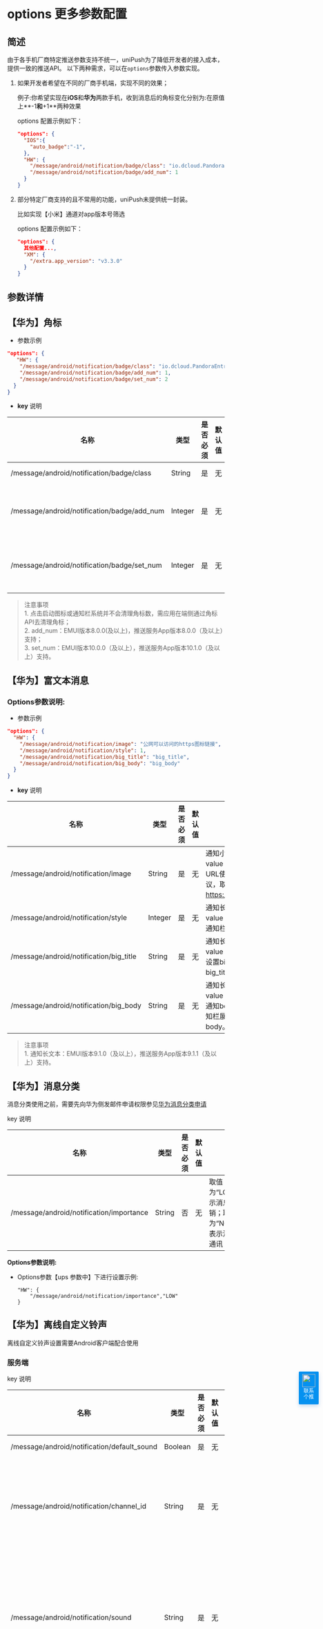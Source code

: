 # options 更多参数配置
## 简述

由于各手机厂商特定推送参数支持不统一，uniPush为了降低开发者的接入成本，提供一致的推送API。
以下两种需求，可以在`options`参数传入参数实现。
1. 如果开发者希望在不同的厂商手机端，实现不同的效果；

	例子:你希望实现在**iOS**和**华为**两款手机，收到消息后的角标变化分别为:在原值上**-1**和**+1**两种效果
	
	options 配置示例如下：
	```json
	"options": {
	  "IOS":{
	    "auto_badge":"-1",
	  },
	  "HW": {
	    "/message/android/notification/badge/class": "io.dcloud.PandoraEntry",
	    "/message/android/notification/badge/add_num": 1
	  }
	}
	```
2. 部分特定厂商支持的且不常用的功能，uniPush未提供统一封装。

    比如实现【小米】通道对app版本号筛选
    
	options 配置示例如下：
    ```json
    "options": {
      其他配置...,
      "XM": {
        "/extra.app_version": "v3.3.0"
      }
    }
    ```

## 参数详情

## 【华为】角标

* 参数示例

```json
"options": {
   "HW": {
    "/message/android/notification/badge/class": "io.dcloud.PandoraEntry",
    "/message/android/notification/badge/add_num": 1,
    "/message/android/notification/badge/set_num": 2
  }
}
```

* **key** 说明

| 名称       | 类型            | 是否必须   | 默认值  | 描述  |
| ---------  | ------------- | ---- | ---- | -------- |
|/message/android/notification/badge/class         |String     |是    |无|value：io.dcloud.PandoraEntry|
|/message/android/notification/badge/add_num         |Integer     |是    |无|value：应用角标累加数字，并非应用角标实际显示数字<br>必须是大于0小于100的整数|
|/message/android/notification/badge/set_num         |Integer     |是    |无|value：角标设置数字<br>必须是大于0小于100的整数，如果set_num和add_num同时存在，以set_num为准|

> 注意事项<br>1. 点击启动图标或通知栏系统并不会清理角标数，需应用在端侧通过角标API去清理角标；<br>2. add_num：EMUI版本8.0.0(及以上)，推送服务App版本8.0.0（及以上）支持；<br>3. set_num：EMUI版本10.0.0（及以上），推送服务App版本10.1.0（及以上）支持。

## 【华为】富文本消息

### Options参数说明:

* 参数示例

```json
"options": {
  "HW": {
    "/message/android/notification/image": "公网可以访问的https图标链接",
    "/message/android/notification/style": 1,
    "/message/android/notification/big_title": "big_title",
    "/message/android/notification/big_body": "big_body"
  }
}
```

* **key** 说明

| 名称       | 类型            | 是否必须   | 默认值  | 描述  |
| ---------  | ------------- | ---- | ---- | -------- |
|/message/android/notification/image         |String     |是    |无|通知小图；<br>value：请写入对应图标https地址<br>URL使用的协议必须是HTTPS协议，取值样例：<a href="javascript:void(0)">https://example.com/image.png。</a>|
|/message/android/notification/style         |Integer     |是    |无|通知长文本；<br>value：1<br>通知栏样式1，为长文本。|
|/message/android/notification/big_title        |String     |是    |无|通知长文本；<br>value：通知title内容<br>设置big_title后通知栏展示时，使用 big_title而不用title。|
|/message/android/notification/big_body        |String     |是    |无|通知长文本；<br>value：通知title内容<br>通知body内容。设置big_body后通知栏展示时，使用big_body而不用body。|

> 注意事项<br>1. 通知长文本：EMUI版本9.1.0（及以上），推送服务App版本9.1.1（及以上）支持。

## 【华为】消息分类

消息分类使用之前，需要先向华为侧发邮件申请权限参见[华为消息分类申请](https://developer.huawei.com/consumer/cn/doc/development/HMSCore-Guides/message-classification-0000001149358835)

key 说明

| **名称**                                 | 类型   | 是否必须 | 默认值 | 描述                                                         |
| ---------------------------------------- | ------ | -------- | ------ | ------------------------------------------------------------ |
| /message/android/notification/importance | String | 否       | 无     | 取值为“LOW”时，表示消息为资讯营销；取值为“NORMAL”时，表示消息为服务与通讯 |

**Options参数说明:**

- Options参数【ups 参数中】下进行设置示例:

  ```
  "HW": {
      "/message/android/notification/importance","LOW"
  }
  ```


## 【华为】离线自定义铃声
离线自定义铃声设置需要Android客户端配合使用

### 服务端

key 说明

| 名称                                        | 类型    | 是否必须 | 默认值 | 描述                                                         |
| ------------------------------------------- | ------- | -------- | ------ | ------------------------------------------------------------ |
| /message/android/notification/default_sound | Boolean | 是       | 无     | 设置为 false，使用sound自定义铃声                            |
| /message/android/notification/channel_id    | String  | 是       | 无     | 自Android O版本后可以支持通知栏自定义渠道，指定消息要展示在哪个通知渠道上，详情请参见[自定义通知渠道](https://developer.huawei.com/consumer/cn/doc/development/HMSCore-Guides-V5/android-custom-chan-0000001050040122-V5)。 自定义通知渠道仅对发送给用户设备的重要级别消息有效，一般级别消息仍然通过华为营销通知渠道展示。 |
| /message/android/notification/sound         | String  | 是       | 无     | 自定义消息通知铃声，在新创建渠道时有效，此处设置的铃声文件必须存放在应用的/res/raw路径下，例如设置为“/raw/shake”，对应应用本地的“/res/raw/shake.xxx”文件，支持的文件格式包括MP3、WAV、MPEG等，如果不设置使用默认系统铃声。 |
| /message/android/notification/importance    | String  | 否       | 无     | 取值为“LOW”时，表示消息为资讯营销；取值为“NORMAL”时，表示消息为服务与通讯 |

注意：自定义铃声受华为自己通知消息权重影响

自定义通知渠道仅对发送给用户设备的服务与通讯级别消息有效，一般级别消息仍然通过华为营销通知渠道展示（一般级别消息是不会播放自定义铃声）。这个时候就不会播放自定义铃声了。消息类别受华为侧AI智能判断控制，或开发者自己向华为侧申请[自分类权益申请](https://developer.huawei.com/consumer/cn/doc/development/HMSCore-Guides-V5/message-frequency-restriction-0000001149358835-V5#ZH-CN_TOPIC_0000001149358835__section893184112272)



**Rest-v2 示例：**

> Options参数【ups 参数中】下进行设置示例:

```
"HW": {
	"/message/android/notification/default_sound",false,
	"/message/android/notification/channel_id","RingRing4",
	"/message/android/notification/sound","/raw/ring001"
}
```

## 【小米】消息分类
小米推送的消息通道分为“普通消息”（默认）和“重要消息”两类，默认下发普通消息。普通消息单日可推送数量有限制，重要消息不限。重要消息申请具体请参考： [小米推送消息分类新规](https://dev.mi.com/console/doc/detail?pId=2422)

### Options参数说明:

* 参数示例

```json
"options": {
  "XM": {
    "/extra.channel_id": "Default"
  }
}
```

* **key** 说明

| 名称       | 类型            | 是否必须   | 默认值  | 描述  |
| ---------  | ------------- | ---- | ---- | -------- |
|/extra.channel_id         |String     |是    |无|value：填写小米平台申请的渠道id|

> 注意事项：<br>1. 如果使用重要消息，需要在客户端创建对应的渠道，具体请参考: [MIUI 10 通知类别 (Channel) 适配说明](https://docs.getui.com/getui/server/rest_v2/third_party/)
## 【小米】富文本消息

先调用小米接口，上传图片，获取图片url。

Java方式 <a target="_blank" href="https://dev.mi.com/console/doc/detail?pId=1278%23_3_3">参考（小米官方文档） 4.4.1 大图/大文本/Large icon</a>，或者集成<a target="_blank" href="https://github.com/GetuiLaboratory/getui-3rd-push-utils">个推多厂商推送工具集</a>。

RestAPI 方式 <a target="_blank" href="https://dev.mi.com/console/doc/detail?pId=1163">参考（小米官方文档）11.1 大图、大文本/上传大图API</a>。

### Options参数说明:

* 参数示例

```json
"options": {
  "XM": {
    "/extra.notification_style_type": 2,
    "/extra.notification_bigPic_uri":"http://url.big.pic/xxx.png"
  }
}
```

* **key** 说明

| 名称       | 类型            | 是否必须   | 默认值  | 描述  |
| ---------  | ------------- | ---- | ---- | -------- |
|/extra.notification_style_type         |String     |是    |无|1表示多字版；2表示大图版 <br> 填1时，文本内容为body内的值|
|/extra.notification_bigPic_uri        |String     |是    |无|/extra.notification_style_type填2时，填写，表示大图地址(上传到小米返回的url)<br>图片要求:固定876x324px，小于1M，PNG/JPG/JPEG格式。 |
|/extra.notification_large_icon_uri    |String     |是    |无|通知小图；<br>value：填写接口返回的图片链接。<br>Large icon可以出现在大图版和多字版消息中，显示在右边，通知小图。图片要求:尺寸必须为 120×120px，文件小于200KB，PNG/JPG/JPEG格式。|


> 注意事项：<br>1. 富文本消息仅在MIUI10及以上版本支持，在低版本和非MIUI系统上，消息将按照普通消息的样式展示; <br>2. 国内版MIUI系统中，仅在MIUI12及以上版本支持large icon，MIUI12以下版本不会展示; <br>3. 发送大图消息时，如果因为网络原因图片下载失败后将不会展示图片， 而是按照普通消息样式 展示。

## 【小米】离线自定义铃声
离线自定义铃声设置需要Android客户端配合使用

### 服务端：

key 说明

| 名称      | 类型   | 是否必须 | 默认值 | 描述                                                         |
| --------- | ------ | -------- | ------ | ------------------------------------------------------------ |
| /extra.sound_uri | String | 是       | 无     | 小米后台申请的自定义 sound_url 地址，示例：android.resource://your packagename/raw/XXX |
| /extra.channel_id   | String | 是       | 无     | 小米后台申请的通知类别id                                     |

> 注意：若服务端/extra.sound_uri和/extra.channel_id同时设置，Android 8.0及以上版本的通知效果以channel中的效果为准

1、客户端-小米厂商版本需要用com.getui:xmp:1.0.8版本或小米-3.0.1版本及以上

2、客户端铃声文件放在Android app的raw目录下；

3、针对android8以上的小米机型，离线自定义铃声只在channel通道中起作用，若需要多个不同铃声则需要多个不同channel通道

因此需要在小米平台上新建channel通道，设置自定义铃声前端路径如：android.resource://your packagename/raw/test（路径不需要带音频后缀名）如图

![](https://vkceyugu.cdn.bspapp.com/VKCEYUGU-f184e7c3-1912-41b2-b81f-435d1b37c7b4/42e8152b-f458-462e-9353-43dede93c294.png)


**Rest-v2 示例：**

> Options参数【ups 参数中】下进行设置示例:

```
"XM": {
  "/extra.sound_uri": "小米后台申请的自定义 sound_url 地址",
  "/extra.channel_id": "小米后台申请的通知类别id"
}
```

## 【小米】语言范围

### Options参数说明:

* 参数示例

```json
"options": {
  "XM": {
    "/extra.locale": "zh_CN"
  }
}
```

### 服务端

key 说明

| 名称                                        | 类型    | 是否必须 | 默认值 | 描述                                                         |
| ------------------------------------------- | ------- | -------- | ------ | ------------------------------------------------------------ |
| /extra.locale           | String | 否       | 无     | 可以接收消息的设备的语言范围，用逗号分隔。比如，中国大陆用zh_CN表示。 |
| /extra.locale_not_in    | String | 否       | 无     | 无法收到消息的设备的语言范围，逗号分隔。 |

## 【小米】model筛选

### Options参数说明:

* 参数示例

```json
"options": {
  "XM": {
    "/extra.model": "MI 4LTE"
  }
}
```

### 服务端

key 说明

| 名称                                        | 类型    | 是否必须 | 默认值 | 描述                                                         |
| ------------------------------------------- | ------- | -------- | ------ | ------------------------------------------------------------ |
| /extra.model           | String | 否       | 无     | 可以收到消息的设备的机型范围，逗号分隔。当前设备的model的获取方法：Build.MODEL。<br>比如，小米手机4移动版用”MI 4LTE”表示。 |
| /extra.model_not_in    | String | 否       | 无     | 无法收到消息的设备的机型范围，逗号分隔。 |

## 【小米】app版本号筛选

### Options参数说明:

* 参数示例

```json
"options": {
  "XM": {
    "/extra.app_version": "v3.3.0"
  }
}
```

### 服务端

key 说明

| 名称                                        | 类型    | 是否必须 | 默认值 | 描述                                                         |
| ------------------------------------------- | ------- | -------- | ------ | ------------------------------------------------------------ |
| /extra.app_version           | String | 否       | 无     | 可以接收消息的app版本号，用逗号分割。安卓app版本号来源于manifest文件中的”android:versionName”的值。 |
| /extra.app_version_not_in    | String | 否       | 无     | 无法接收消息的app版本号，用逗号分割。 |

## 【小米】按钮设置

### Options参数说明:

* 参数示例

```json
"options": {
  "XM": {
    "/extra.notification_style_button_left_name": "左侧按钮",
    "/extra.notification_style_button_left_notify_effect": "3",
    "/extra.notification_style_button_left_web_uri": "https://c.runoob.com/front-end/854/"
  }
}
```

### 服务端

key 说明

| 名称                                        | 类型    | 是否必须 | 默认值 | 描述                                                         |
| ------------------------------------------- | ------- | -------- | ------ | ------------------------------------------------------------ |
| /extra.notification_style_button_left_notify_effect | String | 否       | 无     | 左侧按钮点击后的动作，支持以下取值：<br>1：打开应用<br>2：打开应用内指定页面<br>3：打开网页<br>如果不配置或者配置为其他值都将不显示按钮。 |
| /extra.notification_style_button_left_name    | String | 否       | 无     | 左侧按钮名称。<br>该参数必须配置，不配置将不展示按钮。。 |
| /extra.notification_style_button_left_intent_uri           | String | 否       | 无     | 打开应用。 |
| /extra.notification_style_button_left_web_uri    | String | 否       | 无     | 点击左侧按钮，打开指定web页面。 |
| /extra.notification_style_button_left_intent_class           | String | 否       | 无     | 点击左侧按键，打开应用内指定页面。 |
| /extra.notification_style_button_right_notify_effect | String | 否       | 无     | 右侧按钮点击后的动作，支持以下取值：<br>1：打开应用<br>2：打开应用内指定页面<br>3：打开网页<br>如果不配置或者配置为其他值都将不显示按钮。 |
| /extra.notification_style_button_right_name    | String | 否       | 无     | 右侧按钮名称。<br>该参数必须配置，不配置将不展示按钮。。 |
| /extra.notification_style_button_right_intent_uri           | String | 否       | 无     | 打开应用。 |
| /extra.notification_style_button_right_web_uri    | String | 否       | 无     | 点击右侧按钮，打开指定web页面。 |
| /extra.notification_style_button_right_intent_class           | String | 否       | 无     | 点击右侧按键，打开应用内指定页面。 |
| /extra.notification_style_button_mid_notify_effect | String | 否       | 无     | 中间按钮点击后的动作，支持以下取值：<br>1：打开应用<br>2：打开应用内指定页面<br>3：打开网页<br>如果不配置或者配置为其他值都将不显示按钮。 |
| /extra.notification_style_button_mid_name    | String | 否       | 无     | 中间按钮名称。<br>该参数必须配置，不配置将不展示按钮。。 |
| /extra.notification_style_button_mid_intent_uri           | String | 否       | 无     | 打开应用。 |
| /extra.notification_style_button_mid_web_uri    | String | 否       | 无     | 点击中间按钮，打开指定web页面。 |
| /extra.notification_style_button_mid_intent_class           | String | 否       | 无     | 点击中间按键，打开应用内指定页面。 |

## 【OPPO】公、私信

OPush平台上所有通道分为“公信”(默认)、“私信”两类，默认下发公信消息。公信消息单日可推送数量有限制，私信消息不限(仅限单个用户)。私信消息申请请<a target="_blank" href="https://open.oppomobile.com/wiki/doc#id=11096">参见（OPPO官方文档）通道升级公测邀请</a>。

### Options参数说明:

* 参数示例

```json
"options": {
  "OP": {
    "/channel_id": "Default"
  }
}
```

* **key** 说明

| 名称       | 类型            | 是否必须   | 默认值  | 描述  |
| ---------  | ------------- | ---- | ---- | -------- |
|/channel_id         |String     |是    |无|value：填写OPPO平台登记的渠道ID|

> 注意事项<br><a style="color:red">1.该接口需要联系个推技术人员申请开通才可以使用;</a><br>2.OPPO私信消息仅支持单推。<br/>3. 如果使用私信，需要在客户端创建对应的私信渠道，具体请参考: [通知通道（Channel）适配](https://open.oppomobile.com/wiki/doc#id=10289)

## 【OPPO】富文本消息

先调用OPPO接口，上传图片，获取图标url。

Java方式集成<a target="_blank" href="https://github.com/GetuiLaboratory/getui-3rd-push-utils">个推多厂商推送工具集</a>。

RestAPI <a target="_blank" href="https://open.oppomobile.com/wiki/doc%23id=10693">参考 “图片上传”</a> 。

### Options参数说明:

* 参数示例

```json
"options": {
  "OP": {
    "/small_picture_id": "xxxxxxxxxxxxxxx",
    // "style": 2,
    "/style": 3,
    "/big_picture_id": "big_body"
  }
}
```

* **key** 说明


| 名称       | 类型            | 是否必须   | 默认值  |支持单推| 描述  |
| ---------  | ------------- | ---- | ---- | -------- |---|
|/style        |Integer     |是    |无|是|通知栏样式<br>1. 标准样式 <br> 2. 长文本样式（ColorOS版本>5.0可用，通知栏第一条消息可展示全部内容，非第一条消息只展示一行内容） <br> 3. 大图样式（ColorOS版本>5.0可用，通知栏第一条消息展示大图，非第一条消息不显示大图，推送方式仅支持广播）|
|/small_picture_id        |String     |是   |无|**否**|通知小图；<br>value: 填写接口返回的图标ID<br>图片要求:尺寸144*144 px，文件大小为50k以内,格式为PNG/JPG/JPEG。|
|/big_picture_id        |String     |是    |无|**否**|通知大图<br>value：填写接口返回的图标id，**style为3时必填**<br> 图片要求:尺寸876*324px,文件大小1M以内，格式为PNG/JPG/JPEG。|

> 注意事项：<br>通知小图标、大图不支持单推，单推请求会返回无权限错误

## 【OPPO】消息去重

App开发者自定义消息Id，OPPO推送平台根据此ID做去重处理

### Options参数说明:

* 参数示例

```json
"options": {
  "OP": {
    "/app_message_id": "xxxx"
  }
}
```

* **key** 说明


| 名称       | 类型            | 是否必须   | 默认值  |支持单推| 描述  |
| ---------  | ------------- | ---- | ---- | -------- |---|
|/app_message_id        |String     |是    |无|是|App开发者自定义消息Id，OPPO推送平台根据此ID做去重处理，对于tolist推送和全部用户推送相同app_message_id只会保存一次，对于单推相同app_message_id只会推送一次|

## 【OPPO】定时展示

开发者可以根据自己的业务需求设置定时展示，定时展示功能设置成功后消息即时下发，到达用户手机后并不直接展示出来，消息在设置的定时展示时间内展示出来。

### Options参数说明:

* 参数示例

```json
"options":{
    "OP":{
        "/show_time_type":1,
        "/show_start_time":1640570400000,
        "/show_end_time":1640571000000
    }
}
```

* **key** 说明


| 名称       | 类型            | 是否必须   | 默认值  |支持单推| 描述  |
| ---------  | ------------- | ---- | ---- | -------- |---|
|/show_time_type	|Int 	|否	|0|否|	展示类型 (0, “即时”),(1, “定时”)	|                        
|/show_start_time	|Long	|否	|0|否|	定时展示开始时间（根据time_zone转换成当地时间），时间的毫秒数	|
|/show_end_time	|Long	|否	|0|否|	定时展示结束时间（根据time_zone转换成当地时间），时间的毫秒数	   | 

> 注意事项：消息并不是到达开始时间就会展示，是在开始时间和结束之间之内进行展示

## 【OPPO】自定义消息有效期

开发者可设置每条消息的有效期，在设置的有效期内，只要设备联网，便会收到消息。消息有效期最长10天，最短1小时。

### Options参数说明:

* 参数示例

```json
"options":{
    "OP":{
        "/off_line":true,
        "/off_line_ttl":86400
    }
}
```

* **key** 说明


| 名称       | 类型            | 是否必须   | 默认值  | 描述  |支持单推|
| ---------  | ------------- | ---- | ---- | -------- |---|
|/off_line	 	|Boolean		|否	|TRUE|	是否进离线消息,【非必填，默认为True】						|是|
|/off_line_ttl	|Int			|否	|3600|	离线消息的存活时间(time_to_live) (单位：秒), 【最长10天】	|是|

## 【OPPO】限时展示

消息在通知栏展示后开始计时，到达填写的相对应时间后自动从通知栏消失

### Options参数说明:

* 参数示例

```json
"options":{
                 "OP":{
                     "/show_ttl":86400
                 }
             }
```

* **key** 说明


| 名称       | 类型            | 是否必须   | 默认值  |支持单推| 描述  |
| ---------  | ------------- | ---- | ---- | -------- |---|
|/show_ttl	 	|int		|否	|86400|是|	限时展示(单位：秒)，消息在通知栏展示后开始计时，到达填写的相对应时间后自动从通知栏消失，默认是1天。时间范围6 * 60 * 60 s -- 48 * 60 * 60 s|

## 【OPPO】动作参数

打开应用内页或网页时传递给应用或网页

### Options参数说明:

* 参数示例

```json
"options":{
	"OP":{
		"/action_parameters/key":"value",
		"/action_parameters/key1":"value1"
	}
}
```

* **key** 说明


| 名称       | 类型            | 是否必须   | 默认值  |支持单推| 描述  |
| ---------  | ------------- | ---- | ---- | -------- |---|
|/action_parameters/XXX	 	|String		|否	|null|是|XXX表示自定义参数，动作参数，打开应用内页或网页时传递给应用或网页|
                                                               
## 【vivo】消息分类

vivo消息分类功能将推送消息类型分为运营消息和系统消息，默认下发运营消息。运营消息单用户单应用单日接收条数上限为5条，系统消息不限。系统消息功能不用申请，可以直接使用，如特殊情况需额外提升系统消息量级，请<a target="_blank" href="https://dev.vivo.com.cn/documentCenter/doc/359">参见（vivo官方文档）推送消息分类功能说明</a>。

### Options参数说明:


* 参数示例

```json
"options": {
	"VV": {
		"/classification": 0
	}
}
```

* **key** 说明

| 名称            | 类型    | 是否必须 | 默认值 | 描述                                         |
|:---------------|:--------|:-------|:------|:---------------------------------------------|
| /classification | Integer | 否      | 0     | value: 0代表运营消息，1代表系统消息 |


## 【vivo】通知类型

通知消息类型，响铃和振动设置，只对Android 8.0及以下系统有效
### Options参数说明:


* 参数示例

```json
"options": {
	"VV": {
		"/notifyType": 0
	}
}
```

* **key** 说明

| 名称            | 类型    | 是否必须 | 默认值 | 描述                                         |
|:---------------|:--------|:-------|:------|:---------------------------------------------|
| /notifyType | int | 是      | 无    | 通知类型 1:无，2:响铃，3:振动，4:响铃和振动  注意：只对Android 8.0及以下系统有效 |

## 【vivo】网络方式 

开发者可设置手机接收消息的网络方式,若设置wifi下发送，只有手机联网方式为wifi才能收到消息；设置不限，手机只要联网即可收到消息

### Options参数说明:


* 参数示例

```json
"options": {
	"VV": {
		"/networkType": -1
	}
}
```

* **key** 说明

| 名称            | 类型    | 是否必须 | 默认值 | 描述                                         |
|:---------------|:--------|:-------|:------|:---------------------------------------------|
| /networkType | int | 否      | -1    | 网络方式 -1：不限，1：wifi下发送|


## 【vivo】消息保留时长

开发者可设置每条消息的保留时长，在设置的保留时长内，只要设备联网，便会收到消息。

### Options参数说明:

* 参数示例

```json
"options":{
	"VV":{
		"/timeToLive":86400
	}
}
```

* **key** 说明


| 名称       | 类型            | 是否必须   | 默认值  | 描述  |
| ---------  | ------------- | ---- | ---- | -------- |
|/timeToLive	 	|int		|否	|86400|	消息保留时长 单位：秒，单推取值至少60秒，群推至少900秒，最长7天。当值为空时，默认一天|

## 【vivo】客户端自定义键值对

客户端自定义键值对,app可以按照客户端SDK接入文档获取该键值对

### Options参数说明:

* 参数示例

```json
"options":{
	"VV":{
		"/clientCustomMap/key":"value",
		"/clientCustomMap/key1":"value1"
	}
}
```

* **key** 说明


| 名称       | 类型            | 是否必须   | 默认值  | 描述  |
| ---------  | ------------- | ---- | ---- | -------- |
|/clientCustomMap/XXX	 	|String		|否	|null|客户端自定义键值对,app可以按照客户端SDK接入文档获取该键值对|
                                                               



## ios厂商通道消息

具体参数含义详见<a target="_blank" href="https://developer.apple.com/library/archive/documentation/NetworkingInternet/Conceptual/RemoteNotificationsPG/PayloadKeyReference.html">苹果APNs文档</a>

| 名称       | 类型            | 是否必需   | 默认值  | 描述  |
| ---------  | ------------- | ---- | ---- | -------- |
|type|String|否|notify默认通知消息|voip：voip语音推送，notify：apns通知消息|
|aps  |Json |否|无|推送通知消息内容|
|auto_badge |String|否|无|用于计算icon上显示的数字，还可以实现显示数字的自动增减，如“+1”、 “-1”、 “1” 等，计算结果将覆盖badge|
|payload|String|否|无|增加自定义的数据|
|multimedia|Json Array|否|无|多媒体设置|
|apns-collapse-id|String|否|无|使用相同的`apns-collapse-id`可以覆盖之前的消息|

**aps**

| 名称       | 类型            | 是否必需   | 默认值  | 描述  |
| ---------  | ------------- | ---- | ---- | -------- |
|alert  |Json |否|无| 通知消息|
|content-available  | Number| 否 |0|0表示普通通知消息(默认为0)；<br>1表示静默推送(无通知栏消息)，静默推送时不需要填写其他参数。<br>苹果建议1小时最多推送3条静默消息|
|sound  |String |否|无|通知铃声文件名，如果铃声文件未找到，响铃为系统默认铃声。<br>无声设置为“com.gexin.ios.silence”或不填|
|category | String|否|无  |在客户端通知栏触发特定的action和button显示|
|thread-id  | String|否|无  |ios的远程通知通过该属性对通知进行分组，仅支持iOS 12.0以上版本|

**alert**

| 名称       | 类型            | 是否必需   | 默认值  | 描述  |
| ---------  | ------------- | ---- | ---- | -------- |
|title| String| 否|无|通知消息标题|
|body|  String| 否|无|通知消息内容|
|action-loc-key|  String| 否|无|（用于多语言支持）指定执行按钮所使用的Localizable.strings|
|loc-key  |String|  否|无|（用于多语言支持）指定Localizable.strings文件中相应的key|
|loc-args |String Array|否|无|  如果loc-key中使用了占位符，则在loc-args中指定各参数|
|launch-image |String|  否|无|指定启动界面图片名|
|title-loc-key| String|否|无| (用于多语言支持）对于标题指定执行按钮所使用的Localizable.strings,仅支持iOS8.2以上版本|
|title-loc-args|  String Array  |否|无|对于标题,如果loc-key中使用的占位符，则在loc-args中指定各参数,仅支持iOS8.2以上版本|
|subtitle|  String  |否|无|通知子标题,仅支持iOS8.2以上版本|
|subtitle-loc-key|  String  |否|无|当前本地化文件中的子标题字符串的关键字,仅支持iOS8.2以上版本|
|subtitle-loc-args| String Array  |否|无|当前本地化子标题内容中需要置换的变量参数 ,仅支持iOS8.2以上版本|

**multimedia说明**：

该字段为Array类型，最多可设置3个子项，每个参数定义如下所示：

| 名称       | 类型            | 是否必需   | 默认值  | 描述  |
| ---------  | ------------- | ---- | ---- | -------- |
|url| String  | 是|无|多媒体资源地址|
|type |Number |是|无|资源类型（1.图片，2.音频，3.视频）|
|only_wifi| Boolean |否|false| 是否只在wifi环境下加载，如果设置成true,但未使用wifi时，会展示成普通通知|

示例：

voip语音推送：

```json
{
    "ios":{
        "type":"voip",
        "payload":"自定义消息"
    }
}
```

apns通知消息

```json
{
    "IOS":{
        "type":"notify",
        "payload":"自定义消息",
        "aps":{
            "alert":{
                "title":"通知标题",
                "body":"通知内容"
            },
            "content-available":0,
            "sound":"com.gexin.ios.silence",
            "category":"ACTIONABLE"
        },
        "auto_badge":"+1",
        "multimedia": [{
            "url": "https://xxx",
            "type": 1,
            "only_wifi": false
        }]
    }
}
```

apn静默推送 可参考<a target="_blank" href="https://developer.apple.com/library/archive/documentation/NetworkingInternet/Conceptual/RemoteNotificationsPG/CreatingtheNotificationPayload.html#//apple_ref/doc/uid/TP40008194-CH10-SW8">苹果APNs文档</a>

```json
{
    "ios":{
        "aps":{
            "content-available":1
        },
        "payload": "自定义消息"
    }
}
```



## 【UPS】展开式通知

通知展示样式，文本+长文本样式和文本+大图样式，二者选其一；**该参数作用于UPS下面的所有机型，比如ST,SN等等**。

### Options参数说明:

* 参数示例

```json
 "options":{
	"UPS":{
		"bigText":"请填写长文本内容"
		//"bigImageUrl":"请填写大图的url地址"
	}
}
```

* **key** 说明

| 名称       | 类型            | 是否必须   | 默认值  | 描述  |
| ---------  | ------------- | ---- | ---- | -------- |
|bigText	 	|String		|否	|无|通知展示文本+长文本样式的长文本内容|
|bigImageUrl	|String		|否	|无|通知展示大图样式的大图内容，填写大图的URL地址|

<div class="weixin-support">
    <div class="weixin-support-focus">
        <img src="https://vkceyugu.cdn.bspapp.com/VKCEYUGU-f184e7c3-1912-41b2-b81f-435d1b37c7b4/628c90e2-c04f-4f92-8564-85d54b467e4f.png" alt="" class="weixin-support-icon">
        联系
        <br>
        个推
    </div>
    <div class="weixin-support-content">
		<img src="https://vkceyugu.cdn.bspapp.com/VKCEYUGU-f184e7c3-1912-41b2-b81f-435d1b37c7b4/f91f57ca-ea30-47ee-a740-954153977e88.jpg" alt="" class="weixin-support-icon">
       微信扫一扫
		<br>
        随时联系个推技术支持
    </div>
</div>

<style>
.weixin-support {
  position: fixed;
  z-index: 10;
  bottom: calc(10% + 265px);
  right: 230px;
}
@media screen and (max-width: 1350px) {
	.weixin-support {
	  right: 10px;
	}
}
.weixin-support img{
	background: #0591F0;
}
.weixin-support-focus {
  padding: 10px 8px;
  color: #fff;
  font-size: 12px;
  line-height: 14px;
  text-align: center;
  background: #0591F0;
  box-shadow: 0px 4px 8px rgba(0, 105, 202, 0.24);
  border-radius: 2px;
}
.weixin-support-focus .iconfont{
  display: block;
  font-size: 16px;
  text-align: center;
}
.weixin-support-icon{
  width: 30px;
  display: block;
  margin-bottom: 2px;
  margin-top: -4px;
}
.weixin-support-content {
  z-index: 10;
  display: none;
  position: absolute;
  right: 50px;
  top: -100px;
  background-color: #fff;
  padding: 20px;
  margin-right: 10px;
  text-align: center;
  box-shadow: 0 0 20px rgba(0, 0, 0, 0.5);
  width: 230px;
  font-size: 14px;
  box-shadow: 0 0 10px #ccc;
}
.weixin-support:hover .weixin-support-content{
  display: block;
}
.weixin-support-content img{
  display: block;
  height: 200px;
  width: 200px;
}
</style>